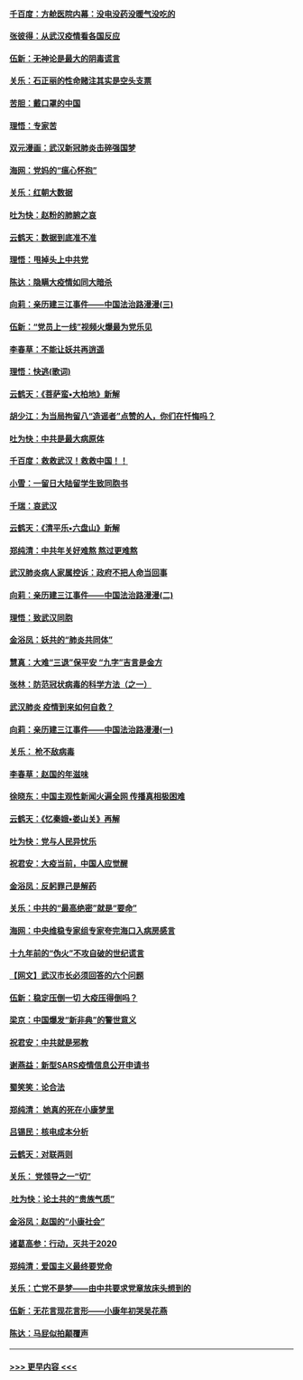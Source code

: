 #### [千百度：方舱医院内幕：没电没药没暖气没吃的](../pages/nsc993/n11850211.md?t=02071911) 
#### [张彼得：从武汉疫情看各国反应](../pages/nsc993/n11850102.md?t=02071911) 
#### [伍新：无神论是最大的阴毒谎言](../pages/nsc993/n11846129.md?t=02071911) 
#### [关乐：石正丽的性命赌注其实是空头支票](../pages/nsc993/n11846109.md?t=02071911) 
#### [苦胆：戴口罩的中国](../pages/nsc993/n11845576.md?t=02071911) 
#### [理悟：专家苦](../pages/nsc993/n11845564.md?t=02071911) 
#### [双元漫画：武汉新冠肺炎击碎强国梦](../pages/nsc993/n11843320.md?t=02071911) 
#### [海网：党妈的“瘟心怀抱”](../pages/nsc993/n11840740.md?t=02071911) 
#### [关乐：红朝大数据](../pages/nsc993/n11840675.md?t=02071911) 
#### [吐为快：赵粉的肺腑之哀](../pages/nsc993/n11840618.md?t=02071911) 
#### [云鹤天：数据到底准不准](../pages/nsc993/n11840325.md?t=02071911) 
#### [理悟：甩掉头上中共党](../pages/nsc993/n11838826.md?t=02071911) 
#### [陈达：隐瞒大疫情如同大暗杀](../pages/nsc993/n11838771.md?t=02071911) 
#### [向莉：亲历建三江事件——中国法治路漫漫(三)](../pages/nsc993/n11831825.md?t=02071911) 
#### [伍新：“党员上一线”视频火爆最为党乐见](../pages/nsc993/n11838200.md?t=02071911) 
#### [李春草：不能让妖共再逍遥](../pages/nsc993/n11838102.md?t=02071911) 
#### [理悟：快逃(歌词)](../pages/nsc993/n11838083.md?t=02071911) 
#### [云鹤天：《菩萨蛮▪大柏地》新解](../pages/nsc993/n11838059.md?t=02071911) 
#### [胡少江：为当局拘留八“造谣者”点赞的人，你们在忏悔吗？](../pages/nsc993/n11836801.md?t=02071911) 
#### [吐为快：中共是最大病原体](../pages/nsc993/n11836748.md?t=02071911) 
#### [千百度：救救武汉！救救中国！！](../pages/nsc993/n11836145.md?t=02071911) 
#### [小雪：一留日大陆留学生致同胞书](../pages/nsc993/n11834624.md?t=02071911) 
#### [千瑞：哀武汉](../pages/nsc993/n11833647.md?t=02071911) 
#### [云鹤天：《清平乐▪六盘山》新解](../pages/nsc993/n11833611.md?t=02071911) 
#### [郑纯清：中共年关好难熬 熬过更难熬](../pages/nsc993/n11833489.md?t=02071911) 
#### [武汉肺炎病人家属控诉：政府不把人命当回事](../pages/nsc993/n11833205.md?t=02071911) 
#### [向莉：亲历建三江事件——中国法治路漫漫(二)](../pages/nsc993/n11829102.md?t=02071911) 
#### [理悟：致武汉同胞](../pages/nsc993/n11831522.md?t=02071911) 
#### [金浴凤：妖共的“肺炎共同体”](../pages/nsc993/n11829448.md?t=02071911) 
#### [慧真：大难“三退”保平安 “九字”吉言是金方](../pages/nsc993/n11829501.md?t=02071911) 
#### [张林：防范冠状病毒的科学方法（之一）](../pages/nsc993/n11828618.md?t=02071911) 
#### [武汉肺炎 疫情到来如何自救？](../pages/nsc993/n11827632.md?t=02071911) 
#### [向莉：亲历建三江事件——中国法治路漫漫(一)](../pages/nsc993/n11827190.md?t=02071911) 
#### [关乐： 枪不敌病毒](../pages/nsc993/n11826746.md?t=02071911) 
#### [李春草：赵国的年滋味](../pages/nsc993/n11826321.md?t=02071911) 
#### [徐晓东：中国主观性新闻火遍全网 传播真相极困难](../pages/nsc993/n11826508.md?t=02071911) 
#### [云鹤天：《忆秦娥▪娄山关》再解](../pages/nsc993/n11824682.md?t=02071911) 
#### [吐为快：党与人民异忧乐](../pages/nsc993/n11824660.md?t=02071911) 
#### [祝君安：大疫当前，中国人应觉醒](../pages/nsc993/n11821946.md?t=02071911) 
#### [金浴凤：反躬罪己是解药](../pages/nsc993/n11820280.md?t=02071911) 
#### [关乐：中共的“最高绝密”就是“要命”](../pages/nsc993/n11816946.md?t=02071911) 
#### [海网：中央维稳专家组专家夸完海口入病房感言](../pages/nsc993/n11815138.md?t=02071911) 
#### [十九年前的“伪火”不攻自破的世纪谎言](../pages/nsc993/n11813238.md?t=02071911) 
#### [【网文】武汉市长必须回答的六个问题](../pages/nsc993/n11813848.md?t=02071911) 
#### [伍新：稳定压倒一切 大疫压得倒吗？](../pages/nsc993/n11812634.md?t=02071911) 
#### [梁京：中国爆发“新非典”的警世意义](../pages/nsc993/n11812554.md?t=02071911) 
#### [祝君安：中共就是邪教](../pages/nsc993/n11812431.md?t=02071911) 
#### [谢燕益：新型SARS疫情信息公开申请书](../pages/nsc993/n11808840.md?t=02071911) 
#### [蜀笑笑：论合法](../pages/nsc993/n11808064.md?t=02071911) 
#### [郑纯清： 她真的死在小康梦里](../pages/nsc993/n11806623.md?t=02071911) 
#### [吕锡民：核电成本分析](../pages/nsc993/n11806284.md?t=02071911) 
#### [云鹤天：对联两则](../pages/nsc993/n11805957.md?t=02071911) 
#### [关乐： 党领导之一“切”](../pages/nsc993/n11804505.md?t=02071911) 
#### [ 吐为快：论土共的“贵族气质”](../pages/nsc993/n11804490.md?t=02071911) 
#### [金浴凤：赵国的“小康社会”](../pages/nsc993/n11804452.md?t=02071911) 
#### [诸葛高参：行动，灭共于2020](../pages/nsc993/n11804120.md?t=02071911) 
#### [郑纯清：爱国主义最终要党命](../pages/nsc993/n11802197.md?t=02071911) 
#### [关乐：亡党不是梦——由中共要求党章放床头想到的](../pages/nsc993/n11802156.md?t=02071911) 
#### [伍新：无花言现花言形——小康年初哭吴花燕](../pages/nsc993/n11800044.md?t=02071911) 
#### [陈达：马屁似拍颠覆声](../pages/nsc993/n11800010.md?t=02071911) 

----
#### [ >>> 更早内容 <<< ](../indexes/nsc993-earlier.md)
